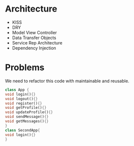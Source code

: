 # Architecture

- KISS
- DRY
- Model View Controller
- Data Transfer Objects
- Service Rep Architecture
- Dependency Injection 

# Problems

We need to refactor this code with maintainable and reusable.

```dart
class App {
void login(){}
void logout(){}
void register(){}
void getProfile(){}
void updateProfile(){}
void sendMessage(){}
void getMessages(){}
}
class SecondApp{
void login(){}
}

```

